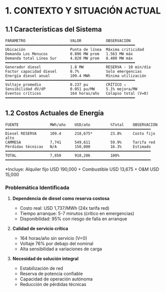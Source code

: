 # 1. CONTEXTO Y SITUACIÓN ACTUAL

## 1.1 Características del Sistema

```
PARÁMETRO                    VALOR           OBSERVACIÓN
━━━━━━━━━━━━━━━━━━━━━━━━━━━━━━━━━━━━━━━━━━━━━━━━━━━━━━━━━━
Ubicación                    Punta de línea  Máxima criticidad
Demanda Los Menucos          0.896 MW prom   1.563 MW máx
Demanda total Línea Sur      4.820 MW prom   8.400 MW máx
━━━━━━━━━━━━━━━━━━━━━━━━━━━━━━━━━━━━━━━━━━━━━━━━━━━━━━━━━━
Generador diesel             1.8 MW          RESERVA - 10 min/día
Factor capacidad diesel      0.7%            Solo emergencias
Energía diesel anual         109.4 MWh       Mínima utilización
━━━━━━━━━━━━━━━━━━━━━━━━━━━━━━━━━━━━━━━━━━━━━━━━━━━━━━━━━━
Voltaje promedio             0.237 pu        CRÍTICO ⚠️
Sensibilidad dV/dP           0.051 pu/MW     5.1% mejora/MW
Eventos críticos             164 horas/año   Colapso total (V=0)
━━━━━━━━━━━━━━━━━━━━━━━━━━━━━━━━━━━━━━━━━━━━━━━━━━━━━━━━━━
```

## 1.2 Costos Actuales de Energía

```
FUENTE              MWh/año    USD/año         %Total    OBSERVACIÓN
━━━━━━━━━━━━━━━━━━━━━━━━━━━━━━━━━━━━━━━━━━━━━━━━━━━━━━━━━━━━━━━━━
Diesel RESERVA      109.4      218,675*        23.8%     Costo fijo alto
CAMMESA             7,741      549,611         59.9%     Tarifa red
Pérdidas técnicas   N/A        150,000         16.3%     Estimado
━━━━━━━━━━━━━━━━━━━━━━━━━━━━━━━━━━━━━━━━━━━━━━━━━━━━━━━━━━━━━━━━━
TOTAL               7,850      918,286         100%      
━━━━━━━━━━━━━━━━━━━━━━━━━━━━━━━━━━━━━━━━━━━━━━━━━━━━━━━━━━━━━━━━━
```
*Incluye: Alquiler fijo USD 190,000 + Combustible USD 13,675 + O&M USD 15,000

### Problemática Identificada

1. **Dependencia de diesel como reserva costosa**
   - Costo real: USD 1,737/MWh (24x tarifa red)
   - Tiempo arranque: 5-7 minutos (crítico en emergencias)
   - Disponibilidad: 95% con riesgo de falla en arranque

2. **Calidad de servicio crítica**
   - 164 horas/año sin servicio (V=0)
   - Voltaje 76% por debajo del nominal
   - Alta sensibilidad a variaciones de carga

3. **Necesidad de solución integral**
   - Estabilización de red
   - Reserva de potencia confiable
   - Capacidad de operación autónoma
   - Reducción de pérdidas técnicas